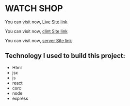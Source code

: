 # WATCH SHOP

You can visit now, [Live Site link](https://dazzling-payne-f5fdd3.netlify.app/)

You can visit now, [clint Site link](https://github.com/programming-hero-web-course-4/niche-website-client-side-Muntasirifraim00)

You can visit now, [server Site link](https://github.com/programming-hero-web-course-4/niche-website-server-side-Muntasirifraim00)

## Technology I used to build this project:

- Html
- jsx
- js
- react
- corc
- node
- express
